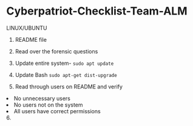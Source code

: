 # Cyberpatriot-Checklist-Team-ALM

LINUX/UBUNTU

1. README file

2. Read over the forensic questions

3. Update entire system- <code>sudo apt update</code>

4. Update Bash <code>sudo apt-get dist-upgrade</code>

5. Read through users on README and verify <ul>
<li>No unnecessary users</li>
<li>No users not on the system</li>
<li>All users have correct permissions</li>
   </ul>
6. 
 
